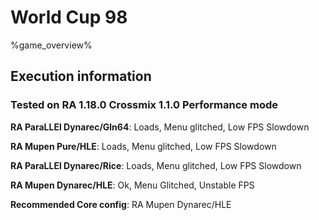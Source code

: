 # World Cup 98 

%game_overview%

## Execution information

### Tested on RA 1.18.0 Crossmix 1.1.0 Performance mode

**RA ParaLLEl Dynarec/Gln64**: Loads, Menu glitched, Low FPS Slowdown

**RA Mupen Pure/HLE**: Loads, Menu glitched, Low FPS Slowdown

**RA ParaLLEl Dynarec/Rice**: Loads, Menu glitched, Low FPS Slowdown

**RA Mupen Dynarec/HLE**: Ok, Menu Glitched, Unstable FPS

**Recommended Core config**: RA Mupen Dynarec/HLE